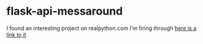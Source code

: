 # flask-api-messaround
I found an interesting project on realpython.com I'm firing through
[here is a link to it](https://realpython.com/flask-connexion-rest-api/#planning-part-one)
